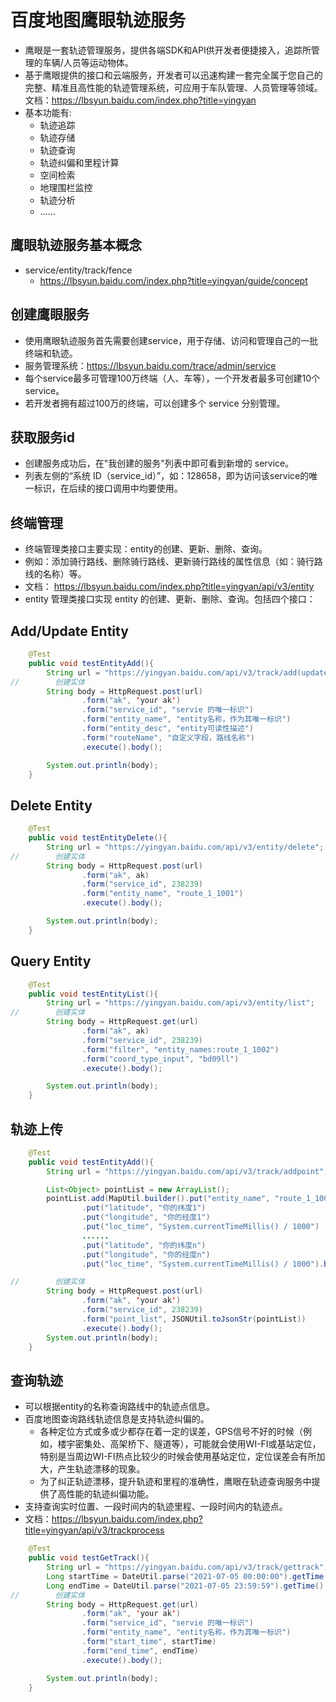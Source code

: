 # 百度地图鹰眼轨迹服务
- 鹰眼是一套轨迹管理服务，提供各端SDK和API供开发者便捷接入，追踪所管理的车辆/人员等运动物体。
- 基于鹰眼提供的接口和云端服务，开发者可以迅速构建一套完全属于您自己的完整、精准且高性能的轨迹管理系统，可应用于车队管理、人员管理等领域。文档：https://lbsyun.baidu.com/index.php?title=yingyan
- 基本功能有:
    - 轨迹追踪
    - 轨迹存储
    - 轨迹查询
    - 轨迹纠偏和里程计算
    - 空间检索
    - 地理围栏监控
    - 轨迹分析
    - ……

## 鹰眼轨迹服务基本概念
- service/entity/track/fence
    - https://lbsyun.baidu.com/index.php?title=yingyan/guide/concept

## 创建鹰眼服务
- 使用鹰眼轨迹服务首先需要创建service，用于存储、访问和管理自己的一批终端和轨迹。
- 服务管理系统：https://lbsyun.baidu.com/trace/admin/service 
- 每个service最多可管理100万终端（人、车等），一个开发者最多可创建10个 service。
- 若开发者拥有超过100万的终端，可以创建多个 service 分别管理​。

## 获取服务id
- 创建服务成功后，在"我创建的服务"列表中即可看到新增的 service。
- 列表左侧的“系统 ID（service_id）”，如：128658，即为访问该service的唯一标识，在后续的接口调用中均要使用。

## 终端管理
- 终端管理类接口主要实现：entity的创建、更新、删除、查询。
- 例如：添加骑行路线、删除骑行路线、更新骑行路线的属性信息（如：骑行路线的名称）等。
- 文档： https://lbsyun.baidu.com/index.php?title=yingyan/api/v3/entity
- entity 管理类接口实现 entity 的创建、更新、删除、查询。包括四个接口：

## Add/Update Entity

```java
    @Test
    public void testEntityAdd(){
        String url = "https://yingyan.baidu.com/api/v3/track/add(update)";
//        创建实体
        String body = HttpRequest.post(url)
                .form("ak", 'your ak')
                .form("service_id", "servie 的唯一标识") 
                .form("entity_name", "entity名称，作为其唯一标识")    
                .form("entity_desc", "entity可读性描述")
                .form("routeName", "自定义字段，路线名称")
                .execute().body();

        System.out.println(body);
    }
```

## Delete Entity

```java
    @Test
    public void testEntityDelete(){
        String url = "https://yingyan.baidu.com/api/v3/entity/delete";
//        创建实体
        String body = HttpRequest.post(url)
                .form("ak", ak)
                .form("service_id", 238239)
                .form("entity_name", "route_1_1001")
                .execute().body();

        System.out.println(body);
    }
```

## Query Entity

```java
    @Test
    public void testEntityList(){
        String url = "https://yingyan.baidu.com/api/v3/entity/list";
//        创建实体
        String body = HttpRequest.get(url)
                .form("ak", ak)
                .form("service_id", 238239)
                .form("filter", "entity_names:route_1_1002")
                .form("coord_type_input", "bd09ll")
                .execute().body();

        System.out.println(body);
    }
```

## 轨迹上传

```java
    @Test
    public void testEntityAdd(){
        String url = "https://yingyan.baidu.com/api/v3/track/addpoint";

        List<Object> pointList = new ArrayList();
        pointList.add(MapUtil.builder().put("entity_name", "route_1_1002")
                .put("latitude", "你的纬度1")
                .put("longitude", "你的经度1")
                .put("loc_time", "System.currentTimeMillis() / 1000")
                ......
                .put("latitude", "你的纬度n")
                .put("longitude", "你的经度n")
                .put("loc_time", "System.currentTimeMillis() / 1000").build());

//        创建实体
        String body = HttpRequest.post(url)
                .form("ak", 'your ak')
                .form("service_id", 238239)
                .form("point_list", JSONUtil.toJsonStr(pointList))
                .execute().body();
        System.out.println(body);
    }
```

## 查询轨迹
- 可以根据entity的名称查询路线中的轨迹点信息。
- 百度地图查询路线轨迹信息是支持轨迹纠偏的。
    - 各种定位方式或多或少都存在着一定的误差，GPS信号不好的时候（例如，楼宇密集处、高架桥下、隧道等），可能就会使用WI-FI或基站定位，特别是当周边WI-FI热点比较少的时候会使用基站定位，定位误差会有所加大，产生轨迹漂移的现象。
    - 为了纠正轨迹漂移，提升轨迹和里程的准确性，鹰眼在轨迹查询服务中提供了高性能的轨迹纠偏功能。
- 支持查询实时位置、一段时间内的轨迹里程、一段时间内的轨迹点。
- 文档：https://lbsyun.baidu.com/index.php?title=yingyan/api/v3/trackprocess

```java
    @Test
    public void testGetTrack(){
        String url = "https://yingyan.baidu.com/api/v3/track/gettrack";
        Long startTime = DateUtil.parse("2021-07-05 00:00:00").getTime() / 1000;
        Long endTime = DateUtil.parse("2021-07-05 23:59:59").getTime() / 1000;
//        创建实体
        String body = HttpRequest.get(url)
                .form("ak", 'your ak')
                .form("service_id", "servie 的唯一标识") 
                .form("entity_name", "entity名称，作为其唯一标识")    
                .form("start_time", startTime)
                .form("end_time", endTime)
                .execute().body();

        System.out.println(body);
    }
```